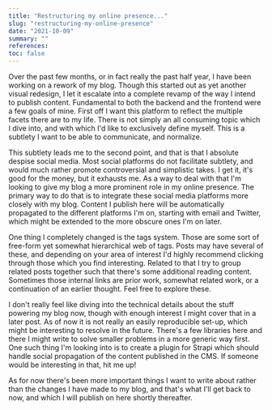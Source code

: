 ```yaml
---
title: "Restructuring my online presence..."
slug: "restructuring-my-online-presence"
date: "2021-10-09"
summary: ""
references: 
toc: false
---
```




Over the past few months, or in fact really the past half year, I have been working on a rework of my blog. Though this started out as yet another visual redesign, I let it escalate into a complete revamp of the way I intend to publish content. Fundamental to both the backend and the frontend were a few goals of mine. First off I want this platform to reflect the multiple facets there are to my life. There is not simply an all consuming topic which I dive into, and with which I'd like to exclusively define myself. This is a subtlety I want to be able to communicate, and normalize.

This subtlety leads me to the second point, and that is that I absolute despise social media. Most social platforms do not facilitate subtlety, and would much rather promote controversial and simplistic takes. I get it, it's good for the money, but it exhausts me. As a way to deal with that I'm looking to give my blog a more prominent role in my online presence. The primary way to do that is to integrate these social media platforms more closely with my blog. Content I publish here will be automatically propagated to the different platforms I'm on, starting with email and Twitter, which might be extended to the more obscure ones I'm on later.

One thing I completely changed is the tags system. Those are some sort of free-form yet somewhat hierarchical web of tags. Posts may have several of these, and depending on your area of interest I'd highly recommend clicking through those which you find interesting. Related to that I try to group related posts together such that there's some additional reading content. Sometimes those internal links are prior work, somewhat related work, or a continuation of an earlier thought. Feel free to explore these.

I don't really feel like diving into the technical details about the stuff powering my blog now, though with enough interest I might cover that in a later post. As of now it is not really an easily reproducible set-up, which might be interesting to resolve in the future. There's a few libraries here and there I might write to solve smaller problems in a more generic way first. One such thing I'm looking into is to create a plugin for Strapi which should handle social propagation of the content published in the CMS. If someone would be interesting in that, hit me up!

As for now there's been more important things I want to write about rather than the changes I have made to my blog, and that's what I'll get back to now, and which I will publish on here shortly thereafter.
